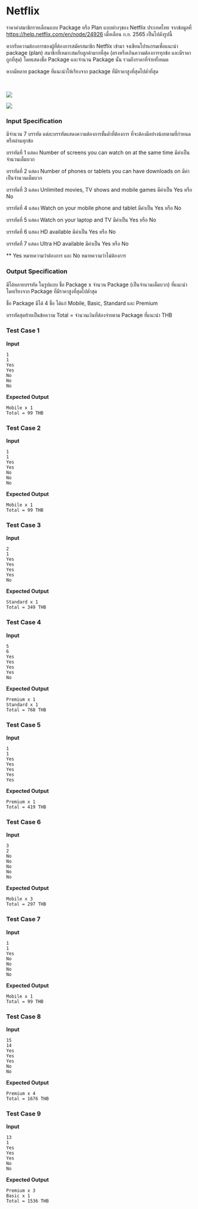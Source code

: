 # Netflix





ราคาค่าสมาชิกรายเดือนแบบ Package หรือ Plan แบบต่างๆของ Netflix ประเทศไทย จากข้อมูลที่ https://help.netflix.com/en/node/24926 เมื่อเดือน ก.ย. 2565 เป็นไปดังรูปนี้






หากรับความต้องการของผู้ที่ต้องการสมัครสมาชิก Netflix เข้ามา จงเขียนโปรแกรมเพื่อแนะนำ package (plan) สมาชิกที่เหมาะสมกับลูกค้ามากที่สุด (ตรงหรือเกินความต้องการทุกข้อ และมีราคาถูกที่สุด) โดยแสดงชื่อ Package และจำนวน Package นั้น รวมถึงราคาที่จ่ายทั้งหมด



หากมีหลาย package ที่แนะนำให้เรียงจาก package ที่มีราคาสูงที่สุดไปต่ำที่สุด





 

![](https://ejudge.it.kmitl.ac.th/uploads/1662792146_netflix.png)

![](https://ejudge.it.kmitl.ac.th/uploads/1662698423_Screen%20Shot%202565-09-09%20at%2011.38.33.png)

### Input Specification

มีจำนวน 7 บรรทัด แต่ละบรรทัดแสดงความต้องการขั้นต่ำที่ต้องการ ที่จะต้องมีอย่างน้อยตามที่กำหนดหรือผ่านทุกข้อ 



บรรทัดที่ 1 แสดง Number of screens you can watch on at the same time มีค่าเป็นจำนวนเต็มบวก

บรรทัดที่ 2 แสดง Number of phones or tablets you can have downloads on มีค่าเป็นจำนวนเต็มบวก

บรรทัดที่ 3 แสดง Unlimited movies, TV shows and mobile games มีค่าเป็น Yes หรือ No

บรรทัดที่ 4 แสดง Watch on your mobile phone and tablet มีค่าเป็น Yes หรือ No

บรรทัดที่ 5 แสดง Watch on your laptop and TV มีค่าเป็น Yes หรือ No

บรรทัดที่ 6 แสดง HD available มีค่าเป็น Yes หรือ No

บรรทัดที่ 7 แสดง Ultra HD available มีค่าเป็น Yes หรือ No



** Yes หมายความว่าต้องการ และ No หมายความว่าไม่ต้องการ

### Output Specification

มีได้หลายบรรทัด ในรูปแบบ ชื่อ Package x จำนวน Package (เป็นจำนวนเต็มบวก) ที่แนะนำ โดยเรียงจาก Package ที่มีราคาสูงที่สุดไปต่ำสุด

ชื่อ Package มีได้ 4 ชื่อ ได้แก่ Mobile, Basic, Standard และ Premium

บรรทัดสุดท้ายเป็นข้อความ Total = จำนวนเงินที่ต้องจ่ายตาม Package ที่แนะนำ THB



### Test Case 1

**Input**

```
1
1
Yes
Yes
No
No
No
```
**Expected Output**

```
Mobile x 1
Total = 99 THB
```


### Test Case 2

**Input**

```
1
1
Yes
Yes
No
No
No
```
**Expected Output**

```
Mobile x 1
Total = 99 THB
```


### Test Case 3

**Input**

```
2
1
Yes
Yes
Yes
Yes
No
```
**Expected Output**

```
Standard x 1
Total = 349 THB
```


### Test Case 4

**Input**

```
5
6
Yes
Yes
Yes
Yes
No
```
**Expected Output**

```
Premium x 1
Standard x 1
Total = 768 THB
```


### Test Case 5

**Input**

```
1
1
Yes
Yes
Yes
Yes
Yes
```
**Expected Output**

```
Premium x 1
Total = 419 THB
```


### Test Case 6

**Input**

```
3
2
No
No
No
No
No
```
**Expected Output**

```
Mobile x 3
Total = 297 THB
```


### Test Case 7

**Input**

```
1
1
Yes
No
No
No
No
```
**Expected Output**

```
Mobile x 1
Total = 99 THB
```


### Test Case 8

**Input**

```
15
14
Yes
Yes
Yes
No
No
```
**Expected Output**

```
Premium x 4
Total = 1676 THB
```


### Test Case 9

**Input**

```
13
1
Yes
Yes
Yes
No
No
```
**Expected Output**

```
Premium x 3
Basic x 1
Total = 1536 THB
```
